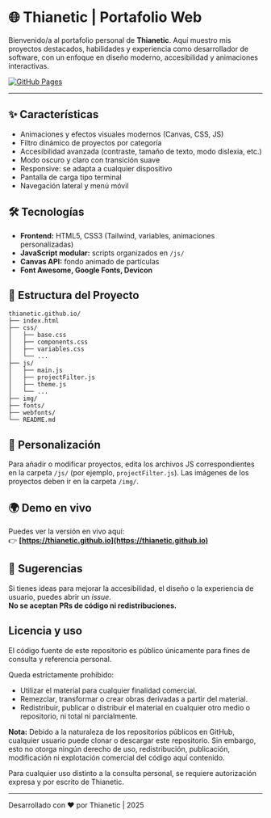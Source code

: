 # 🌐 Thianetic | Portafolio Web

Bienvenido/a al portafolio personal de **Thianetic**. Aquí muestro mis proyectos destacados, habilidades y experiencia como desarrollador de software, con un enfoque en diseño moderno, accesibilidad y animaciones interactivas.

[![GitHub Pages](https://img.shields.io/badge/GitHub%20Pages-Live-success)](https://thianetic.github.io)

---

## ✨ Características

- Animaciones y efectos visuales modernos (Canvas, CSS, JS)
- Filtro dinámico de proyectos por categoría
- Accesibilidad avanzada (contraste, tamaño de texto, modo dislexia, etc.)
- Modo oscuro y claro con transición suave
- Responsive: se adapta a cualquier dispositivo
- Pantalla de carga tipo terminal
- Navegación lateral y menú móvil

## 🛠️ Tecnologías

- **Frontend:** HTML5, CSS3 (Tailwind, variables, animaciones personalizadas)
- **JavaScript modular:** scripts organizados en `/js/`
- **Canvas API:** fondo animado de partículas
- **Font Awesome, Google Fonts, Devicon**

## 📂 Estructura del Proyecto

```
thianetic.github.io/
├── index.html
├── css/
│   ├── base.css
│   ├── components.css
│   ├── variables.css
│   └── ...
├── js/
│   ├── main.js
│   ├── projectFilter.js
│   ├── theme.js
│   └── ...
├── img/
├── fonts/
├── webfonts/
└── README.md
```

## 🎨 Personalización

Para añadir o modificar proyectos, edita los archivos JS correspondientes en la carpeta `/js/` (por ejemplo, `projectFilter.js`). Las imágenes de los proyectos deben ir en la carpeta `/img/`.

## 🌍 Demo en vivo

Puedes ver la versión en vivo aquí:  
👉 **[https://thianetic.github.io](https://thianetic.github.io)**

## 🤝 Sugerencias

Si tienes ideas para mejorar la accesibilidad, el diseño o la experiencia de usuario, puedes abrir un *issue*.  
**No se aceptan PRs de código ni redistribuciones.**

## Licencia y uso

El código fuente de este repositorio es público únicamente para fines de consulta y referencia personal.

Queda estrictamente prohibido:
- Utilizar el material para cualquier finalidad comercial.
- Remezclar, transformar o crear obras derivadas a partir del material.
- Redistribuir, publicar o distribuir el material en cualquier otro medio o repositorio, ni total ni parcialmente.

**Nota:** Debido a la naturaleza de los repositorios públicos en GitHub, cualquier usuario puede clonar o descargar este repositorio. Sin embargo, esto no otorga ningún derecho de uso, redistribución, publicación, modificación ni explotación comercial del código aquí contenido.

Para cualquier uso distinto a la consulta personal, se requiere autorización expresa y por escrito de Thianetic.

---

Desarrollado con ❤️ por Thianetic | 2025
